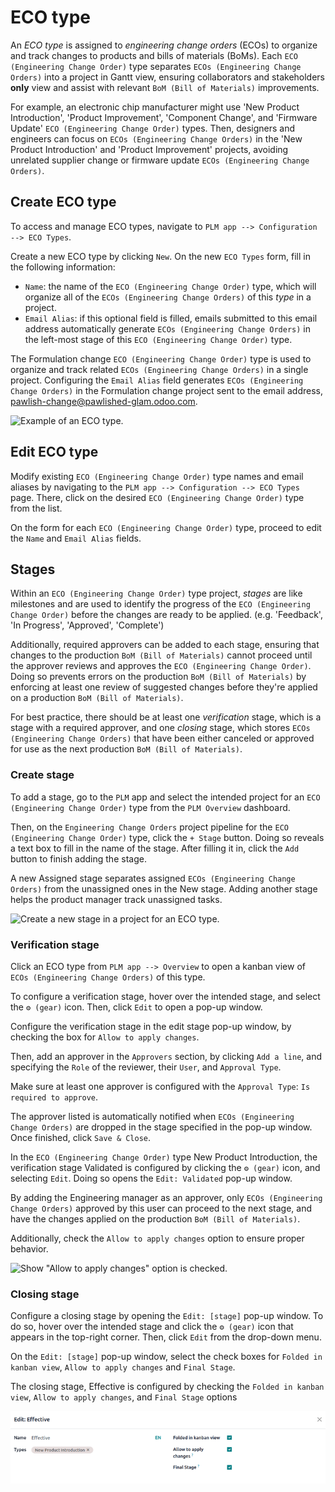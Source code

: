 # ECO type

An *ECO type* is assigned to *engineering change orders* (ECOs) to
organize and track changes to products and bills of materials (BoMs).
Each `ECO (Engineering Change Order)` type separates
`ECOs (Engineering Change Orders)` into a project in Gantt view,
ensuring collaborators and stakeholders **only** view and assist with
relevant `BoM (Bill of Materials)` improvements.

For example, an electronic chip manufacturer might use 'New Product
Introduction', 'Product Improvement', 'Component Change', and 'Firmware
Update' `ECO (Engineering Change Order)` types. Then, designers and
engineers can focus on `ECOs (Engineering Change Orders)` in the 'New
Product Introduction' and 'Product Improvement' projects, avoiding
unrelated supplier change or firmware update
`ECOs (Engineering Change Orders)`.

## Create ECO type

To access and manage ECO types, navigate to
`PLM app --> Configuration --> ECO
Types`.

Create a new ECO type by clicking `New`. On the new `ECO Types` form,
fill in the following information:

- `Name`: the name of the `ECO (Engineering Change Order)` type, which
  will organize all of the `ECOs (Engineering Change Orders)` of this
  *type* in a project.
- `Email Alias`: if this optional field is filled, emails submitted to
  this email address automatically generate
  `ECOs (Engineering Change Orders)` in the left-most stage of this
  `ECO (Engineering Change Order)` type.

<div class="example">

The <span class="title-ref">Formulation change</span>
`ECO (Engineering Change Order)` type is used to organize and track
related `ECOs (Engineering Change Orders)` in a single project.
Configuring the `Email Alias` field generates
`ECOs (Engineering Change Orders)` in the
<span class="title-ref">Formulation change</span> project sent to the
email address,
<span class="title-ref">pawlish-change@pawlished-glam.odoo.com</span>.

<img src="eco_type/create-eco-type.png" class="align-center"
alt="Example of an ECO type." />

</div>

## Edit ECO type

Modify existing `ECO (Engineering Change Order)` type names and email
aliases by navigating to the `PLM app -->
Configuration --> ECO Types` page. There, click on the desired
`ECO (Engineering Change Order)` type from the list.

On the form for each `ECO (Engineering Change Order)` type, proceed to
edit the `Name` and `Email Alias` fields.

## Stages

Within an `ECO (Engineering Change Order)` type project, *stages* are
like milestones and are used to identify the progress of the
`ECO (Engineering Change Order)` before the changes are ready to be
applied. (e.g. 'Feedback', 'In Progress', 'Approved', 'Complete')

Additionally, required approvers can be added to each stage, ensuring
that changes to the production `BoM (Bill of Materials)` cannot proceed
until the approver reviews and approves the
`ECO (Engineering Change Order)`. Doing so prevents errors on the
production `BoM (Bill of Materials)` by enforcing at least one review of
suggested changes before they're applied on a production
`BoM (Bill of Materials)`.

For best practice, there should be at least one *verification* stage,
which is a stage with a required approver, and one *closing* stage,
which stores `ECOs (Engineering Change Orders)` that have been either
canceled or approved for use as the next production
`BoM (Bill of Materials)`.

### Create stage

To add a stage, go to the `PLM` app and select the intended project for
an `ECO (Engineering Change Order)` type from the `PLM Overview`
dashboard.

Then, on the `Engineering Change Orders` project pipeline for the
`ECO (Engineering Change Order)` type, click the `+ Stage` button. Doing
so reveals a text box to fill in the name of the stage. After filling it
in, click the `Add` button to finish adding the stage.

<div class="example">

A new <span class="title-ref">Assigned</span> stage separates assigned
`ECOs (Engineering Change Orders)` from the unassigned ones in the
<span class="title-ref">New</span> stage. Adding another stage helps the
product manager track unassigned tasks.

<img src="eco_type/create-stage.png" class="align-center"
alt="Create a new stage in a project for an ECO type." />

</div>

### Verification stage

Click an ECO type from `PLM app --> Overview` to open a kanban view of
`ECOs (Engineering Change Orders)` of this type.

To configure a verification stage, hover over the intended stage, and
select the `⚙️
(gear)` icon. Then, click `Edit` to open a pop-up window.

Configure the verification stage in the edit stage pop-up window, by
checking the box for `Allow to apply changes`.

Then, add an approver in the `Approvers` section, by clicking
`Add a line`, and specifying the `Role` of the reviewer, their `User`,
and `Approval
Type`.

Make sure at least one approver is configured with the `Approval Type`:
`Is
required to approve`.

The approver listed is automatically notified when
`ECOs (Engineering Change Orders)` are dropped in the stage specified in
the pop-up window. Once finished, click `Save & Close`.

<div class="example">

In the `ECO (Engineering Change Order)` type <span class="title-ref">New
Product Introduction</span>, the verification stage
<span class="title-ref">Validated</span> is configured by clicking the
`⚙️ (gear)` icon, and selecting `Edit`. Doing so opens the
`Edit: Validated` pop-up window.

By adding the <span class="title-ref">Engineering manager</span> as an
approver, only `ECOs (Engineering Change Orders)` approved by this user
can proceed to the next stage, and have the changes applied on the
production `BoM (Bill of Materials)`.

Additionally, check the `Allow to apply changes` option to ensure proper
behavior.

<img src="eco_type/verification-stage.png" class="align-center"
alt="Show &quot;Allow to apply changes&quot; option is checked." />

</div>

### Closing stage

Configure a closing stage by opening the `Edit: [stage]` pop-up window.
To do so, hover over the intended stage and click the `⚙️ (gear)` icon
that appears in the top-right corner. Then, click `Edit` from the
drop-down menu.

On the `Edit: [stage]` pop-up window, select the check boxes for
`Folded in
kanban view`, `Allow to apply changes` and `Final Stage`.

<div class="example">

The closing stage, <span class="title-ref">Effective</span> is
configured by checking the `Folded in kanban view`,
`Allow to apply changes`, and `Final Stage` options

</div>

<img src="eco_type/closing-stage.png" class="align-center"
alt="Show configurations of the closing stage." />
